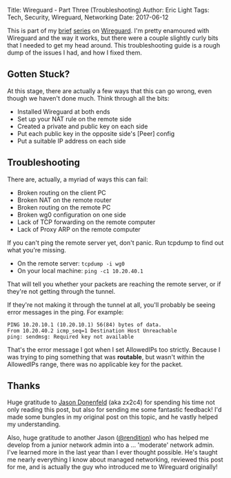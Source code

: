 Title: Wireguard - Part Three (Troubleshooting)
Author: Eric Light
Tags: Tech, Security, Wireguard, Networking
Date: 2017-06-12

This is part of my [brief]({filename}wg0.md) [series]({filename}wg1.md) on [Wireguard](https://wireguard.io/).  I'm pretty enamoured with Wireguard and the way it works, but there were a couple slightly curly bits that I needed to get my head around.  This troubleshooting guide is a rough dump of the issues I had, and how I fixed them.


Gotten Stuck?
-------------

At this stage, there are actually a few ways that this can go wrong, even though we haven't done much.  Think through all the bits:

* Installed Wireguard at both ends
* Set up your NAT rule on the remote side
* Created a private and public key on each side
* Put each public key in the opposite side's [Peer] config
* Put a suitable IP address on each side


Troubleshooting
---------------

There are, actually, a myriad of ways this can fail:

* Broken routing on the client PC
* Broken NAT on the remote router
* Broken routing on the remote PC
* Broken wg0 configuration on one side
* Lack of TCP forwarding on the remote computer
* Lack of Proxy ARP on the remote computer

If you can't ping the remote server yet, don't panic.  Run tcpdump to find out what you're missing.

* On the remote server:  `tcpdump -i wg0`
* On your local machine: `ping -c1 10.20.40.1`

That will tell you whether your packets are reaching the remote server, or if they're not getting through the tunnel.

If they're not making it through the tunnel at all, you'll probably be seeing error messages in the ping.  For example:

    PING 10.20.10.1 (10.20.10.1) 56(84) bytes of data.
    From 10.20.40.2 icmp_seq=1 Destination Host Unreachable
    ping: sendmsg: Required key not available

That's the error message I got when I set AllowedIPs too strictly.  Because I was trying to ping something that was **routable**, but wasn't within the AllowedIPs range, there was no applicable key for the packet.


Thanks
------

Huge gratitude to [Jason Donenfeld](https://www.zx2c4.com/) (aka zx2c4) for spending his time not only reading this post, but also for sending me some fantastic feedback!  I'd made some bungles in my original post on this topic, and he vastly helped my understanding.

Also, huge gratitude to another Jason ([@rendition](https://keybase.io/rendition)) who has helped me develop from a junior network admin into a ... 'moderate' network admin.  I've learned more in the last year than I ever thought possible.  He's taught me nearly everything I know about managed networking, reviewed this post for me, and is actually the guy who introduced me to Wireguard originally!
